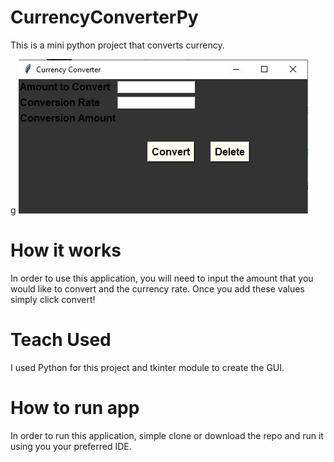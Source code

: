 # CurrencyConverterPy
This is a mini python project that converts currency.

g
![Currency Converter](Capture.JPG)


# How it works
In order to use this application, you will need to input the amount that you would like to convert and the currency rate. Once you add these values simply click convert! 


# Teach Used
I used Python for this project and tkinter module to create the GUI. 


# How to run app

In order to run this application, simple clone or download the repo and run it using you your preferred IDE. 
